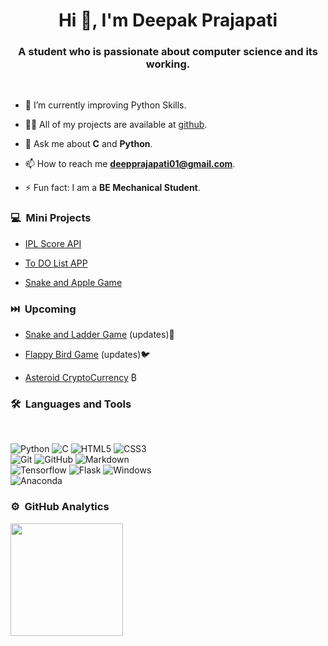 <h1 align="center">Hi 👋, I'm Deepak Prajapati</h1>

<h3 align="center">A student who is passionate about computer science and its working.</h3>

<br>

- 🌱 I’m currently improving Python Skills.

- 👨‍💻 All of my projects are available at [github](https://github.com/deepspraj?tab=repositories).

- 💬 Ask me about **C** and **Python**.

- 📫 How to reach me **deepprajapati01@gmail.com**.

- ⚡ Fun fact: I am a **BE Mechanical Student**.


### 💻 &nbsp;Mini Projects

- [IPL Score API](https://ipl-cricket-api.herokuapp.com/)

- [To DO List APP](https://todo-app-deepspraj.herokuapp.com/)

- [Snake and Apple Game](https://github.com/deepspraj/Snake-Apple-Game)

### ⏭️ &nbsp;Upcoming

- [Snake and Ladder Game](https://github.com/deepspraj/Snake-N-Ladder-Game) (updates)🐍

- [Flappy Bird Game](https://github.com/deepspraj/Flappy-Bird-Game) (updates)🐦

- [Asteroid CryptoCurrency](https://github.com/deepspraj/Asteroid-Cryptocurrency) ₿

### 🛠 &nbsp;Languages and Tools

<br>

![Python](https://img.shields.io/badge/Python-14354C?style=for-the-badge&logo=python&logoColor=white)
![C](https://img.shields.io/badge/C-00599C?style=for-the-badge&logo=c&logoColor=white)
![HTML5](https://img.shields.io/badge/-HTML5-%23E44D27?style=for-the-badge&logo=html5&logoColor=ffffff)
![CSS3](https://img.shields.io/badge/-CSS3-%231572B6?style=for-the-badge&logo=css3)
<br>
![Git](https://img.shields.io/badge/-Git-%23F05032?style=for-the-badge&logo=git&logoColor=%23ffffff)
![GitHub](https://img.shields.io/badge/-GitHub-181717?style=for-the-badge&logo=github)
![Markdown](https://img.shields.io/badge/Markdown-000000?style=for-the-badge&logo=markdown&logoColor=white)
<br>
![Tensorflow](https://img.shields.io/badge/Tensorflow-white?style=for-the-badge&logo=tensorflow&logoColor=yellow)
![Flask](https://img.shields.io/badge/Flask-000000?style=for-the-badge&logo=flask&logoColor=white)
![Windows](https://img.shields.io/badge/Windows-0078D6?style=for-the-badge&logo=windows&logoColor=white)
<br>
![Anaconda](https://img.shields.io/badge/Anaconda-000000?style=for-the-badge&logo=anaconda&logoColor=green)

### ⚙️ &nbsp;GitHub Analytics

<p>
  <img height="180em" src="https://github-readme-stats-eight-theta.vercel.app/api/top-langs/?username=deepspraj&layout=compact&langs_count=8&theme=algolia"/>
</p>
